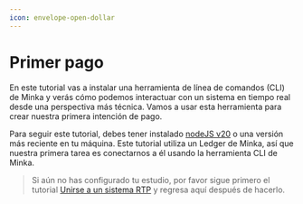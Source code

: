 ```yaml
---
icon: envelope-open-dollar
---
```


# Primer pago

En este tutorial vas a instalar una herramienta de línea de comandos (CLI) de Minka y verás cómo podemos interactuar con un sistema en tiempo real desde una perspectiva más técnica. Vamos a usar esta herramienta para crear nuestra primera intención de pago.

Para seguir este tutorial, debes tener instalado [nodeJS v20](https://nodejs.org/es/download/package-manager/) o una versión más reciente en tu máquina. Este tutorial utiliza un Ledger de Minka, así que nuestra primera tarea es conectarnos a él usando la herramienta CLI de Minka.

> Si aún no has configurado tu estudio, por favor sigue primero el tutorial [Unirse a un sistema RTP](../unirse-al-sistema-de-pagos-en-tiempo-real/) y regresa aquí después de hacerlo.


